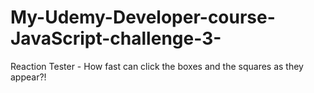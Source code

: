 # My-Udemy-Developer-course-JavaScript-challenge-3-
Reaction Tester - How fast can click the boxes and the squares as they appear?!
